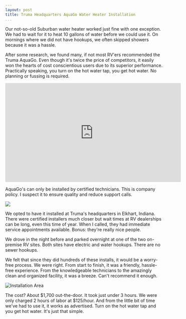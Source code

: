 ```yaml
---
layout: post  
title: Truma Headquarters AquaGo Water Heater Installation
...
```


Our not-so-old Suburban water heater worked just fine with one exception. We had to wait for it to heat 10 gallons of water before we could use it. On mornings where we did not have hookups, we often skipped showers because it was a hassle.

After some research, we found many, if not most RV'ers recommended the Truma AquaGo. Even though it's twice the price of competitors, it easily won the hearts of cost conscientious users due to its superior performance. Practically speaking, you turn on the hot water tap, you get hot water. No planning or fussing is required.

<iframe width="560" height="315" src="https://www.youtube.com/embed/ccSSoUmZMzE" title="YouTube video player" frameborder="0" allow="accelerometer; autoplay; clipboard-write; encrypted-media; gyroscope; picture-in-picture" allowfullscreen></iframe>

AquaGo's can only be installed by certified technicians. This is company policy. I suspect it to ensure quality and reduce support calls.

![](https://i.imgur.com/gsIzEjE.jpg)

We opted to have it installed at Truma's headquarters in Elkhart, Indiana. There were certified installers much closer but wait times at RV dealerships can be long, even this time of year. When I called, they had immediate service appointments available. Bonus: they're really nice people.

We drove in the night before and parked overnight at one of the two on-premise RV sites. Both sites have electric and water hookups. There are no sewer hookups.

We felt that since they did hundreds of these installs, it would be a worry-free process. We were right. From start to finish, it was a friendly, hassle-free experience. From the knowledgeable technicians to the amazingly clean and organized facility, it was a breeze. Can't recommend it enough.

![Installation Area](https://i.imgur.com/F6FKSBL.jpg)

The cost? About $1,700 out-the-door. It took just under 3 hours. We were only charged 2 hours of labor at $125/hour.  And from the little bit of time we've had to use it, it works as advertised. Turn on the hot water tap and you get hot water. It's just that simple.